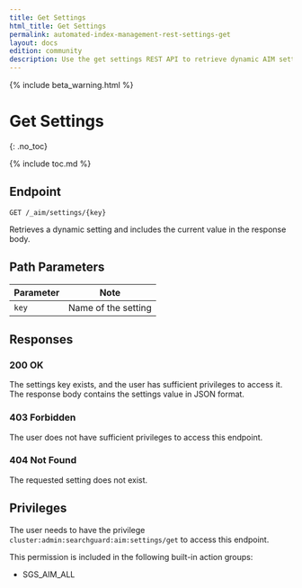 ```yaml
---
title: Get Settings
html_title: Get Settings
permalink: automated-index-management-rest-settings-get
layout: docs
edition: community
description: Use the get settings REST API to retrieve dynamic AIM settings
---
```

<!--- Copyright 2023 floragunn GmbH -->

{% include beta_warning.html %}

# Get Settings
{: .no_toc}

{% include toc.md %}

## Endpoint

```
GET /_aim/settings/{key}
```

Retrieves a dynamic setting and includes the current value in the response body.

## Path Parameters

| Parameter | Note                |
|-----------|---------------------|
| `key`     | Name of the setting |

## Responses

### 200 OK

The settings key exists, and the user has sufficient privileges to access it. The response body contains the settings value in JSON format.

### 403 Forbidden

The user does not have sufficient privileges to access this endpoint.

### 404 Not Found

The requested setting does not exist.

## Privileges

The user needs to have the privilege `cluster:admin:searchguard:aim:settings/get` to access this endpoint.

This permission is included in the following built-in action groups:

- SGS_AIM_ALL
